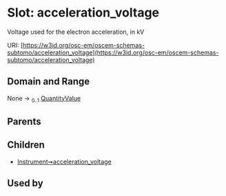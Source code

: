 
# Slot: acceleration_voltage

Voltage used for the electron acceleration, in kV

URI: [https://w3id.org/osc-em/oscem-schemas-subtomo/acceleration_voltage](https://w3id.org/osc-em/oscem-schemas-subtomo/acceleration_voltage)


## Domain and Range

None &#8594;  <sub>0..1</sub> [QuantityValue](QuantityValue.md)

## Parents


## Children

 *  [Instrument➞acceleration_voltage](Instrument_acceleration_voltage.md)

## Used by

